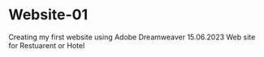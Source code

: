 # Website-01
Creating my first website using Adobe Dreamweaver 15.06.2023
Web site for Restuarent or Hotel
